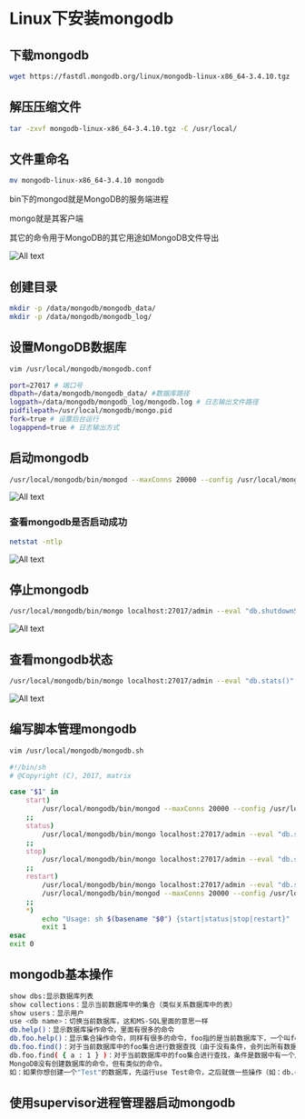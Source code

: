 # Linux下安装mongodb

## 下载mongodb

```bash
wget https://fastdl.mongodb.org/linux/mongodb-linux-x86_64-3.4.10.tgz
```

## 解压压缩文件

```bash
tar -zxvf mongodb-linux-x86_64-3.4.10.tgz -C /usr/local/
```

## 文件重命名

```bash
mv mongodb-linux-x86_64-3.4.10 mongodb
```

bin下的mongod就是MongoDB的服务端进程

mongo就是其客户端

其它的命令用于MongoDB的其它用途如MongoDB文件导出

![All text](http://ww1.sinaimg.cn/large/dc05ba18gy1flhmypkxakj20ro0a675a.jpg)

## 创建目录

```bash
mkdir -p /data/mongodb/mongodb_data/
mkdir -p /data/mongodb/mongodb_log/
```

## 设置MongoDB数据库

```bash
vim /usr/local/mongodb/mongodb.conf
```

```bash
port=27017 # 端口号
dbpath=/data/mongodb/mongodb_data/ #数据库路径
logpath=/data/mongodb/mongodb_log/mongodb.log # 日志输出文件路径
pidfilepath=/usr/local/mongodb/mongo.pid
fork=true # 设置后台运行
logappend=true # 日志输出方式
```

## 启动mongodb

```bash
/usr/local/mongodb/bin/mongod --maxConns 20000 --config /usr/local/mongodb/mongodb.conf
```

![All text](http://ww1.sinaimg.cn/large/dc05ba18gy1flhmn1ww6lj20yl02ndfv.jpg)

### 查看mongodb是否启动成功

```bash
netstat -ntlp
```

![All text](http://ww1.sinaimg.cn/large/dc05ba18gy1flhmn29rpbj20sd037t8s.jpg)

## 停止mongodb

```bash
/usr/local/mongodb/bin/mongo localhost:27017/admin --eval "db.shutdownServer()"
```

![All text](http://ww1.sinaimg.cn/large/dc05ba18gy1flhmn29vo3j20w503774d.jpg)

## 查看mongodb状态

```bash
/usr/local/mongodb/bin/mongo localhost:27017/admin --eval "db.stats()"
```

![All text](http://ww1.sinaimg.cn/large/dc05ba18gy1flhmn23eulj20tr0awdga.jpg)

## 编写脚本管理mongodb

```bash
vim /usr/local/mongodb/mongodb.sh
```

```bash
#!/bin/sh
# @Copyright (C), 2017, matrix

case "$1" in
    start)
        /usr/local/mongodb/bin/mongod --maxConns 20000 --config /usr/local/mongodb/mongodb.conf
    ;;
    status)
        /usr/local/mongodb/bin/mongo localhost:27017/admin --eval "db.stats()"
    ;;
    stop)
        /usr/local/mongodb/bin/mongo localhost:27017/admin --eval "db.shutdownServer()"
    ;;
    restart)
        /usr/local/mongodb/bin/mongo localhost:27017/admin --eval "db.shutdownServer()"
        /usr/local/mongodb/bin/mongod --maxConns 20000 --config /usr/local/mongodb/mongodb.conf
    ;;
    *)
        echo "Usage: sh $(basename "$0") {start|status|stop|restart}"
        exit 1
esac
exit 0
```

## mongodb基本操作

```bash
show dbs:显示数据库列表 
show collections：显示当前数据库中的集合（类似关系数据库中的表） 
show users：显示用户
use <db name>：切换当前数据库，这和MS-SQL里面的意思一样 
db.help()：显示数据库操作命令，里面有很多的命令 
db.foo.help()：显示集合操作命令，同样有很多的命令，foo指的是当前数据库下，一个叫foo的集合，并非真正意义上的命令 
db.foo.find()：对于当前数据库中的foo集合进行数据查找（由于没有条件，会列出所有数据） 
db.foo.find( { a : 1 } )：对于当前数据库中的foo集合进行查找，条件是数据中有一个属性叫a，且a的值为1
MongoDB没有创建数据库的命令，但有类似的命令。
如：如果你想创建一个"Test"的数据库，先运行use Test命令，之后就做一些操作（如：db.createCollection('user')）,这样就可以创建一个名叫"myTest"的数据库
```

## 使用supervisor进程管理器启动mongodb
